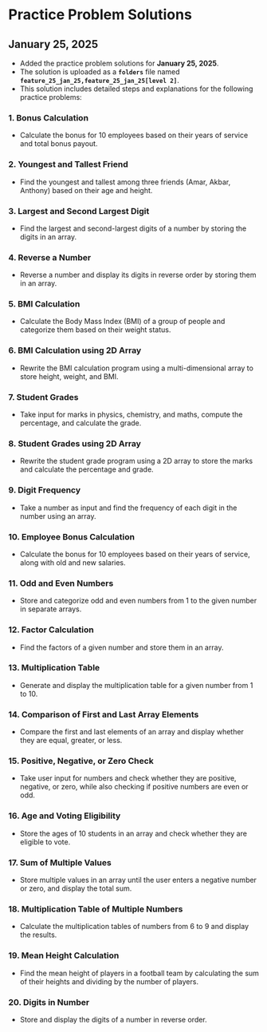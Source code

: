 # Practice Problem Solutions

## January 25, 2025

- Added the practice problem solutions for **January 25, 2025**.
- The solution is uploaded as a **`folders`** file named **`feature_25_jan_25,feature_25_jan_25[level 2]`**.
- This solution includes detailed steps and explanations for the following practice problems:

### 1. **Bonus Calculation**
   - Calculate the bonus for 10 employees based on their years of service and total bonus payout.

### 2. **Youngest and Tallest Friend**
   - Find the youngest and tallest among three friends (Amar, Akbar, Anthony) based on their age and height.

### 3. **Largest and Second Largest Digit**
   - Find the largest and second-largest digits of a number by storing the digits in an array.

### 4. **Reverse a Number**
   - Reverse a number and display its digits in reverse order by storing them in an array.

### 5. **BMI Calculation**
   - Calculate the Body Mass Index (BMI) of a group of people and categorize them based on their weight status.

### 6. **BMI Calculation using 2D Array**
   - Rewrite the BMI calculation program using a multi-dimensional array to store height, weight, and BMI.

### 7. **Student Grades**
   - Take input for marks in physics, chemistry, and maths, compute the percentage, and calculate the grade.

### 8. **Student Grades using 2D Array**
   - Rewrite the student grade program using a 2D array to store the marks and calculate the percentage and grade.

### 9. **Digit Frequency**
   - Take a number as input and find the frequency of each digit in the number using an array.

### 10. **Employee Bonus Calculation**
   - Calculate the bonus for 10 employees based on their years of service, along with old and new salaries.

### 11. **Odd and Even Numbers**
   - Store and categorize odd and even numbers from 1 to the given number in separate arrays.

### 12. **Factor Calculation**
   - Find the factors of a given number and store them in an array.

### 13. **Multiplication Table**
   - Generate and display the multiplication table for a given number from 1 to 10.

### 14. **Comparison of First and Last Array Elements**
   - Compare the first and last elements of an array and display whether they are equal, greater, or less.

### 15. **Positive, Negative, or Zero Check**
   - Take user input for numbers and check whether they are positive, negative, or zero, while also checking if positive numbers are even or odd.

### 16. **Age and Voting Eligibility**
   - Store the ages of 10 students in an array and check whether they are eligible to vote.

### 17. **Sum of Multiple Values**
   - Store multiple values in an array until the user enters a negative number or zero, and display the total sum.

### 18. **Multiplication Table of Multiple Numbers**
   - Calculate the multiplication tables of numbers from 6 to 9 and display the results.

### 19. **Mean Height Calculation**
   - Find the mean height of players in a football team by calculating the sum of their heights and dividing by the number of players.

### 20. **Digits in Number**
   - Store and display the digits of a number in reverse order.

